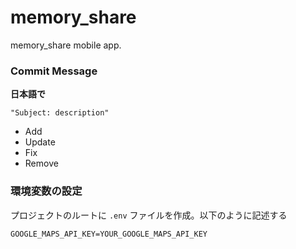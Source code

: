 # memory_share

memory_share mobile app.

### Commit Message

**日本語で**

```
"Subject: description"
```

- Add
- Update
- Fix
- Remove


### 環境変数の設定
プロジェクトのルートに `.env` ファイルを作成。以下のように記述する

```
GOOGLE_MAPS_API_KEY=YOUR_GOOGLE_MAPS_API_KEY
```